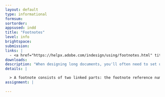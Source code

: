```yaml
---
layout: default
type: informational
formsum:
sortorder:
appsused: indd
title: "Footnotes"
level: info
brightspace:
submission:
links: |
  - <a href="https://helpx.adobe.com/indesign/using/footnotes.html" title="Adobe Support: InDesign Footnotes" target="_blank">Adobe Support: Footnotes</a>
downloads: 
description: "When designing long documents, you'll often need to set up footnotes. They have a superscript number in the text which refers to a number at the bottom of the page. InDesign takes care of most of the setup for you."
details: |

  > A footnote consists of two linked parts: the footnote reference number that appears in text, and the footnote text that appears at the bottom of the column. You can create footnotes or import them from Word or RTF documents. Footnotes are automatically numbered as they are added to a document. Numbering restarts in each story. You can control the numbering style, appearance, and layout of footnotes." <cite>Source: <a href="https://helpx.adobe.com/indesign/using/footnotes.html" title="Adobe Support: InDesign Footnotes" target="_blank">Adobe Support</a></cite>
assignment: |
  
---
```

